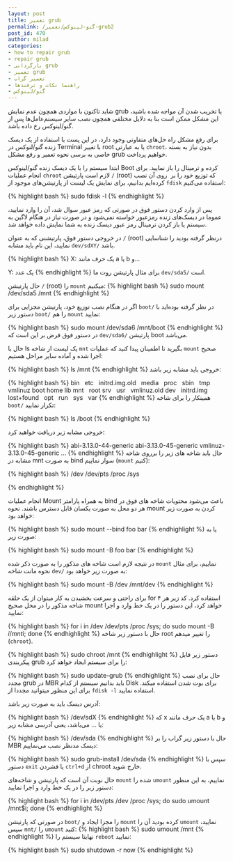 ```yaml
---
layout: post
title: تعمیر grub
permalink: /گنو-لینوکس/تعمیر-grub2
post_id: 470
author: milad
categories: 
- how to repair grub
- repair grub
- بازگردانی grub
- تعمیر grub
- تعمیر گراب
- راهنما نکات و ترفندها
- گنو/لینوکس
---
```


شاید تاکنون با مواردی همچون عدم نمایش grub یا تخریب شدن آن مواجه شده باشید، این مشکل ممکن است بنا به دلایل مختلفی همچون نصب سایر سیستم‌عامل‌ها پس از گنو/لینوکس رخ داده باشد.

برای رفع مشکل راه حل‌های متفاوتی وجود دارد، در این پست با استفاده از یک دیسک زنده گنو/لنوکس در Terminal با تغییر root یا به عبارتی `chroot`، بدون نیاز به بسته خاصی به برسی نحوه تعمیر و رفع مشکل grub خواهیم پرداخت.

ابتدا سیستم را با یک دیسک زنده گنو/لینوکس Boot کرده و ترمینال را باز نمایید.
برای انجام عملیات `chroot` لازم است پارتیشن `/` (root) که توزیع خود را بر  روی آن نصب کرده‌ایم بدانیم، برای نمایش یک لیست از پارتیشن‌های موجود از `fdisk` استفاده می‌کنیم:

{% highlight bash %}
sudo fdisk -l
{% endhighlight %}

پس از وارد کردن دستور فوق در صورتی که رمز عبور سوال شد، آن را وارد نمایید، عموما در دیسک‌های زنده رمزعبور خواسته نمی‌شود و در صورت نیاز در هنگام لاگین به سیستم یا باز کردن ترمینال رمز عبور دیسک زنده به شما نمایش داده خواهد شد.

در خروجی دستور فوق، پارتیشنی که به عنوان `/` (root) درنظر گرفته بودید را شناسایی نمایید، این نام باید مشابه `dev/sdXY/` باشد.

{% highlight bash %}
X: یک حرف مانند a یا b و...

Y: یک عدد
{% endhighlight %}
برای مثال پارتیشن روت ما `dev/sda5/` است.

حال پارتیشن `/` (root) را `mount` میکنیم:
{% highlight bash %}
sudo mount /dev/sda5 /mnt
{% endhighlight %}

اگر در هنگام نصب توزیع خود، پارتیشن مجزایی برای `boot/` در نظر گرفته بوده‌اید با دستور زیر `boot/` را هم `mount` نمایید:

{% highlight bash %}
sudo mount /dev/sda6 /mnt/boot
{% endhighlight %}
در دستور فوق فرض بر این است که `dev/sda6/` پارتیشن boot می‌باشد.

حال با ls یک لیست از شاخه `mnt` بگیرید تا اطمینان پیدا کنید که عملیات `mount` صحیح اجرا شده و آماده سایر مراحل هستیم:

{% highlight bash %}
ls /mnt
{% endhighlight %}
خروجی باید مشابه زیر باشد:

{% highlight bash %}
bin   etc   initrd.img.old   media   proc   sbin   tmp   vmlinuz
boot home lib mnt   root srv   usr   vmlinuz.old
dev   initrd.img   lost+found   opt   run   sys   var
{% endhighlight %}
همینکار را برای شاخه `boot/` تکرار نمایید:

{% highlight bash %}
ls /boot
{% endhighlight %}

خروجی مشابه زیر دریافت خواهید کرد:

{% highlight bash %}
abi-3.13.0-44-generic
abi-3.13.0-45-generic
vmlinuz-3.13.0-45-generic
...
{% endhighlight %}
حال باید شاخه های زیر را برروی شاخه مشابه در mnt به صورت bind‌ سوار نماییم (`mount` کنیم):

{% highlight bash %}
/dev
/dev/pts
/proc
/sys

{% endhighlight %}

انجام عملیات Mount به همراه پارامتر bind باعث می‌شود محتویات شاخه های فوق در هر دو محل به صورت یکسان قابل دسترس باشند. نحوه mount کردن به صورت زیر خواهد بود:

{% highlight bash %}
sudo mount --bind foo bar
{% endhighlight %}
یا به صورت زیر:

{% highlight bash %}
sudo mount -B foo bar
{% endhighlight %}

در نتیجه لازم است شاخه های مذکور را به صورت ذکر شده `mount` نماییم، برای مثال نحوه مانت شاخه `dev/` به صورت زیر خواهد بود:

{% highlight bash %}
sudo mount -B /dev /mnt/dev
{% endhighlight %}

برای راحتی و سرعت بخشیدن به کار میتوان از یک حلقه for استفاده کرد. کد زیر هر ۴ شاخه مذکور را در محل صحیح mount خواهد کرد، این دستور را در یک خط وارد و اجرا نمایید:

{% highlight bash %}
for i in /dev /dev/pts /proc /sys; do sudo mount -B $i /mnt$i; done
{% endhighlight %}
حال با دستور زیر شاخه root را تغییر میدهم (`chroot`).

{% highlight bash %}
sudo chroot /mnt
{% endhighlight %}
دستور زیر فایل پیکربندی grub را برای سیستم ایجاد خواهد کرد:

{% highlight bash %}
sudo update-grub
{% endhighlight %}
حال برای نصب مجدد grub در MBR‌ باید بدانیم سیستم از کدام Disk برای بوت شدن استفاده میکند. برای این منظور میتوانید مجددا از `fdisk -l‌` استفاده نمایید.

آدرس دیسک باید به صورت زیر باشد:

{% highlight bash %}
/dev/sdX
{% endhighlight %}
که x یک حرف مانند a یا b و یا ... می‌باشد، یعنی آدرسی مشابه زیر:

{% highlight bash %}
/dev/sda
{% endhighlight %}
حال با دستور زیر گراب را بر MBR دیسک مدنظر نصب می‌نماییم:

{% highlight bash %}
sudo grub-install /dev/sda
{% endhighlight %}
سپس با دستور `exit` یا فشردن `ctrl+d` از chroot خارج شوید.

حال نوبت آن است که پارتیشن و شاخه‌های `mount` شده را `umount` نماییم، به این منظور دستور زیر را در یک خط وارد و اجرا نمایید:

{% highlight bash %}
for i in /dev/pts /dev /proc /sys; do sudo umount /mnt$i; done
{% endhighlight %}

در صورتی که پارتیشن `boot/` را مجزا ایجاد و `mount` کرده بودید آن را `umount` نمایید، سپس `mnt/` را `umount` کنید:
{% highlight bash %}
sudo umount /mnt
{% endhighlight %}
نهایتا سیستم را `reboot` نمایید:

{% highlight bash %}
sudo shutdown -r now
{% endhighlight %}